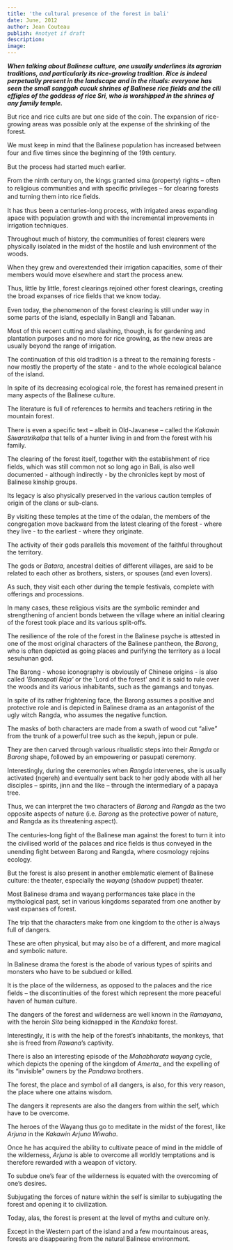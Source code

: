 ```yaml
---
title: 'the cultural presence of the forest in bali'
date: June, 2012
author: Jean Couteau
publish: #notyet if draft
description:
image:
---
```

_**When talking about Balinese culture, one usually underlines its agrarian traditions, and particularly its rice-growing tradition. Rice is indeed perpetually present in the landscape and in the rituals: everyone has seen the small sanggah cucuk shrines of Balinese rice fields and the cili effigies of the goddess of rice Sri, who is worshipped in the shrines of any family temple.**_

But rice and rice cults are but one side of the coin. The expansion of rice-growing areas was possible only at the expense of the shrinking of the forest.

We must keep in mind that the Balinese population has increased between four and ﬁve times since the beginning of the 19th  century.

But the process had started much earlier.

From the ninth century on, the kings granted sima (property) rights – often to religious communities and with speciﬁc privileges – for clearing forests and turning them into rice ﬁelds.

It has thus been a centuries-long process, with irrigated areas expanding apace with population growth and with the incremental improvements in irrigation techniques.

Throughout much of history, the communities of forest clearers were physically isolated in the midst of the hostile and lush environment of the woods.

When they grew and overextended their irrigation capacities, some of their members would move elsewhere and start the process anew.

Thus, little by little, forest clearings rejoined other forest clearings, creating the broad expanses of rice ﬁelds that we know today.

Even today, the phenomenon of the forest clearing is still under way in some parts of the island, especially in Bangli and Tabanan.

Most of this recent cutting and slashing, though, is for gardening and plantation purposes and no more for rice growing, as the new areas are usually beyond the range  of irrigation.

The continuation of this old tradition is a threat to the remaining forests - now mostly the property of the state - and to the whole ecological balance of the island.

In spite of its decreasing ecological role, the forest has remained present in many aspects of the Balinese culture.

The literature is full of references to hermits and teachers retiring in the mountain forest.

There is even a speciﬁc text – albeit in Old-Javanese – called the _Kakawin Siwaratrikalpa_ that tells of a hunter living in and from the forest with his family.

The clearing of the forest itself, together with the establishment of rice ﬁelds, which was still common not so
long ago in Bali, is also well documented - although indirectly - by the chronicles kept by most of Balinese kinship groups.

Its legacy is also physically preserved in the various caution temples of origin of the clans or sub-clans.

By visiting these temples at the time of the odalan, the members of the congregation move backward from the latest clearing of the forest - where they live - to the earliest - where they originate.

The activity of their gods parallels this movement of the faithful throughout the territory.

The gods or _Batara_, ancestral deities of different villages, are said to be related to each other as brothers, sisters, or spouses (and even lovers).

As such, they visit each other during the temple festivals, complete with offerings and processions.

In many cases, these religious visits are the symbolic reminder and strengthening of ancient bonds between the village where an initial clearing of the forest took place and its various split-offs.

The resilience of the role of the forest in the Balinese psyche is attested in one of the most original characters of the Balinese pantheon, the _Barong_, who is often depicted as going places and purifying the territory as a local sesuhunan god.

The Barong - whose iconography is obviously of Chinese origins - is also called _'Banaspati Raja'_ or the 'Lord of the forest' and it is said to rule over the woods and its various
inhabitants, such as the gamangs and tonyas.

In spite of its rather frightening face, the Barong assumes a positive and protective role and is depicted in Balinese drama as an antagonist of the ugly witch Rangda, who assumes the negative function.

The masks of both characters are made from a swath of wood cut “alive” from the trunk of a powerful tree such as the kepuh, jepun or pule.

They are then carved through various ritualistic steps into their _Rangda_ or _Barong_ shape, followed by an empowering or pasupati ceremony.

Interestingly, during the ceremonies when _Rangda_ intervenes,
she is usually activated (ngereh) and eventually sent back to her godly abode with all her disciples – spirits, jinn and the like – through the intermediary of a papaya tree.

Thus, we can interpret the two characters of _Barong_ and _Rangda_ as the two opposite aspects of nature (i.e. _Barong_ as the protective power of nature, and Rangda as its threatening aspect).

The centuries-long ﬁght of the Balinese man against the forest to turn it into the civilised world of the palaces and rice ﬁelds is thus conveyed in the unending ﬁght between Barong and Rangda, where cosmology rejoins ecology.

But the forest is also present in another emblematic element of Balinese culture: the theater, especially the _wayang_ (shadow puppet) theater.

Most Balinese drama and wayang performances take place in the mythological past, set in various kingdoms separated from one another by vast expanses of forest.

The trip that the characters make from one kingdom to the other is always full of dangers.

These are often physical, but may also be of a different, and more magical and symbolic nature.

In Balinese drama the forest is the abode of various types of spirits and monsters who have to be subdued or killed.

It is the place of the wilderness, as opposed to the palaces and the rice ﬁelds – the discontinuities of the forest which represent the more peaceful haven of human culture.

The dangers of the forest and wilderness are well known in the _Ramayana_, with the heroin _Sita_ being kidnapped in the _Kandaka_ forest.

Interestingly, it is with the help of the forest’s inhabitants, the monkeys, that she is freed from _Rawana_’s captivity.

There is also an interesting episode of the _Mahabharata wayang_ cycle, which depicts the opening of the kingdom of _Amerta__ and the expelling of its “invisible” owners by the _Pandawa_ brothers.

The forest, the place and symbol of all dangers, is also, for this very reason, the place where one attains wisdom.

The dangers it represents are also the dangers from within the self, which have to be overcome.

The heroes of the Wayang thus go to meditate in the midst of the forest, like _Arjuna_ in the _Kakawin Arjuna Wiwaha_.

Once he has acquired the ability to cultivate peace of mind in the middle of the wilderness, _Arjuna_ is able to overcome all worldly temptations and is therefore rewarded with a weapon of victory.

To subdue one’s fear of the wilderness is equated with the overcoming of one’s desires.

Subjugating the forces of nature within the self is similar to subjugating the forest and opening it to civilization.

Today, alas, the forest is present at the level of myths and culture only.

Except in the Western part of the island and a few mountainous areas, forests are disappearing from the natural Balinese environment.

